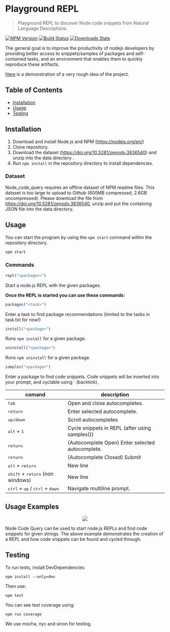 
# Playground REPL
> Playground REPL to discover Node code snippets from Natural Language Descriptions.

[![NPM Version][npm-image]][npm-url]
[![Build Status][travis-image]][travis-url]
[![Downloads Stats][npm-downloads]][npm-url]

The general goal is to improve the productivity of nodejs developers by providing better access to snippets/samples of packages and self-contained tasks, and an environment that enables them to quickly reproduce these artifacts.

[Here](https://1drv.ms/v/s!AoG_FqzVTCCZj0TSWAbXMwvzJ_0Z) is a demonstration of a very rough idea of ​​the project.

## Table of Contents
 * [Installation](#installation)
 * [Usage](#Usage)
 * [Testing](#Testing)

## Installation

1. Download and install Node.js and NPM (https://nodejs.org/en/)
2. Clone repository.
3. Download the dataset (https://doi.org/10.5281/zenodo.3836540) and unzip into the data directory .
4. Run `npm install` in the repository directory to install dependencies.

### Dataset
Node_code_query requires an offline dataset of NPM readme files. This dataset is too large to upload to Github (600MB compressed, 2.6GB uncompressed). Please download the file from https://doi.org/10.5281/zenodo.3836540, unzip and put the containing JSON file into the data directory.

## Usage
You can start the program by using the `npm start` command within the repository directory. 

```sh
npm start
```

### Commands

```js
repl("<packages>")
```
Start a node.js REPL with the given packages.

**Once the REPL is started you can use these commands:**

```js
packages("<task>")
```
Enter a task to find package recommendations (limited to the tasks in task.txt for now!)

```js
install("<package>")
```
Runs `npm install` for a given package.

```js
uninstall("<package>")
```
Runs `npm uninstall` for a given package.

```js
samples("<package>")
```
Enter a package to find code snippets. Code snippets will be inserted into your prompt, and cyclable using ` (backtick).


| **comand**       | **description**                                   |
|------------------|---------------------------------------------------|
|<kbd>tab</kbd>    | Open and close autocompletes.                     |
|<kbd>return</kbd>| Enter selected autocomplete.                      |
|<kbd>up/down</kbd>| Scroll autocompletes                              |
|<kbd>alt</kbd> + <kbd>1</kbd>          | Cycle snippets in REPL (after using samples())     |
|<kbd>return</kbd>     | (Autocomplete Open) Enter selected autocomplete.   |
|<kbd>return</kbd>     | (Autocomplete Closed) Submit                      |
|<kbd>alt</kbd> + <kbd>return</kbd>                                  | New line                                     |
|<kbd>shift</kbd> + <kbd>return</kbd> (non windows)                                 | New line   
|<kbd>ctrl</kbd> + <kbd>up</kbd> / <kbd>ctrl</kbd> + <kbd>down</kbd>| Navigate multiline prompt.                         |

## Usage Examples

<p align="center">
<img src="https://media.giphy.com/media/YpYDeyS8ZZWz3E2l1J/giphy.gif">
</p>

Node Code Query can be used to start node.js REPLs and find code snippets for given strings. The above example demonstrates the creation of a REPL and how code snippets can be found and cycled through.


## Testing

To run tests, install DevDependencies:

```
npm install --only=dev
```

Then use:

```
npm test
```

You can see test coverage using:

```
npm run coverage
```

We use mocha, nyc and sinon for testing.

<!--
_For more examples and usage, please refer to the [Wiki][wiki]._
-->

<!-- ## Development setup


## Release History

* 0.2.1
    * CHANGE: Update docs (module code remains unchanged)
* 0.2.0
    * CHANGE: Remove `setDefaultXYZ()`
    * ADD: Add `init()`


## Meta

Your Name – [@YourTwitter](https://twitter.com/dbader_org) – YourEmail@example.com

Distributed under the XYZ license. See ``LICENSE`` for more information.

[https://github.com/yourname/github-link](https://github.com/dbader/)


## Contributing

1. Fork it (<https://github.com/yourname/yourproject/fork>)
2. Create your feature branch (`git checkout -b feature/fooBar`)
3. Commit your changes (`git commit -am 'Add some fooBar'`)
4. Push to the branch (`git push origin feature/fooBar`)
5. Create a new Pull Request -->

<!-- Markdown link & img dfn's -->
[npm-image]: https://img.shields.io/npm/v/datadog-metrics.svg?style=flat-square
[npm-url]: https://npmjs.org/package/datadog-metrics
[npm-downloads]: https://img.shields.io/npm/dm/datadog-metrics.svg?style=flat-square
[travis-image]: https://img.shields.io/travis/dbader/node-datadog-metrics/master.svg?style=flat-square
[travis-url]: https://travis-ci.org/dbader/node-datadog-metrics
[wiki]: https://github.com/yourname/yourproject/wiki

